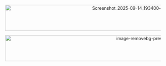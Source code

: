 <p align="center"><img width="895" height="85" alt="Screenshot_2025-09-14_193400-removebg-preview" src="https://github.com/user-attachments/assets/f8bb1565-5f46-4628-a6cc-3109566344f5" />

                                                                                                                                                                       
<p align="center"><img width="895" height="85" alt="image-removebg-preview (1)" src="https://github.com/user-attachments/assets/2f278113-25dd-4326-97ab-4ded78c8b22c" />
